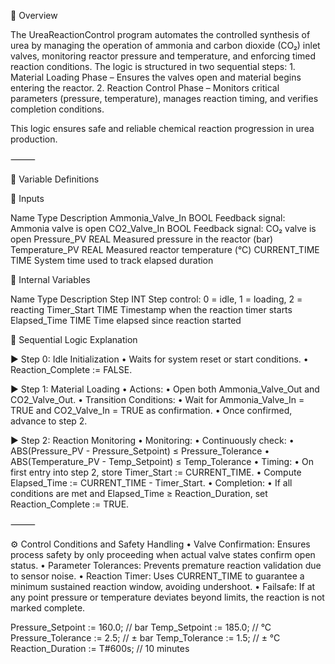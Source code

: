 📌 Overview

The UreaReactionControl program automates the controlled synthesis of urea by managing the operation of ammonia and carbon dioxide (CO₂) inlet valves, monitoring reactor pressure and temperature, and enforcing timed reaction conditions. The logic is structured in two sequential steps:
	1.	Material Loading Phase – Ensures the valves open and material begins entering the reactor.
	2.	Reaction Control Phase – Monitors critical parameters (pressure, temperature), manages reaction timing, and verifies completion conditions.

This logic ensures safe and reliable chemical reaction progression in urea production.

⸻

🧩 Variable Definitions

🔹 Inputs

Name
Type
Description
Ammonia_Valve_In
BOOL
Feedback signal: Ammonia valve is open
CO2_Valve_In
BOOL
Feedback signal: CO₂ valve is open
Pressure_PV
REAL
Measured pressure in the reactor (bar)
Temperature_PV
REAL
Measured reactor temperature (°C)
CURRENT_TIME
TIME
System time used to track elapsed duration

🔸 Internal Variables

Name
Type
Description
Step
INT
Step control: 0 = idle, 1 = loading, 2 = reacting
Timer_Start
TIME
Timestamp when the reaction timer starts
Elapsed_Time
TIME
Time elapsed since reaction started

🔁 Sequential Logic Explanation

▶ Step 0: Idle Initialization
	•	Waits for system reset or start conditions.
	•	Reaction_Complete := FALSE.

▶ Step 1: Material Loading
	•	Actions:
	•	Open both Ammonia_Valve_Out and CO2_Valve_Out.
	•	Transition Conditions:
	•	Wait for Ammonia_Valve_In = TRUE and CO2_Valve_In = TRUE as confirmation.
	•	Once confirmed, advance to step 2.

▶ Step 2: Reaction Monitoring
	•	Monitoring:
	•	Continuously check:
	•	ABS(Pressure_PV - Pressure_Setpoint) ≤ Pressure_Tolerance
	•	ABS(Temperature_PV - Temp_Setpoint) ≤ Temp_Tolerance
	•	Timing:
	•	On first entry into step 2, store Timer_Start := CURRENT_TIME.
	•	Compute Elapsed_Time := CURRENT_TIME - Timer_Start.
	•	Completion:
	•	If all conditions are met and Elapsed_Time ≥ Reaction_Duration, set Reaction_Complete := TRUE.

⸻

⚙️ Control Conditions and Safety Handling
	•	Valve Confirmation: Ensures process safety by only proceeding when actual valve states confirm open status.
	•	Parameter Tolerances: Prevents premature reaction validation due to sensor noise.
	•	Reaction Timer: Uses CURRENT_TIME to guarantee a minimum sustained reaction window, avoiding undershoot.
	•	Failsafe: If at any point pressure or temperature deviates beyond limits, the reaction is not marked complete.

 Pressure_Setpoint := 160.0;          // bar
Temp_Setpoint := 185.0;              // °C
Pressure_Tolerance := 2.5;           // ± bar
Temp_Tolerance := 1.5;               // ± °C
Reaction_Duration := T#600s;         // 10 minutes


